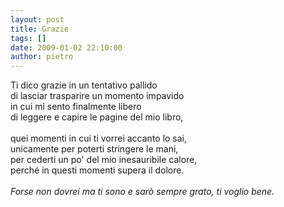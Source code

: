 ```yaml
---
layout: post
title: Grazie
tags: []
date: 2009-01-02 22:10:00
author: pietro
---
```

Ti dico grazie in un tentativo pallido<br/>di lasciar trasparire un momento impavido<br/>in cui mi sento finalmente libero<br/>di leggere e capire le pagine del mio libro,<br/><br/>quei momenti in cui ti vorrei accanto lo sai,<br/>unicamente per poterti stringere le mani,<br/>per cederti un po' del mio inesauribile calore,<br/>perché in questi momenti supera il dolore.<br/><br/><span style="font-style: italic">Forse non dovrei ma ti sono e sarò sempre grato, ti voglio bene.</span>
